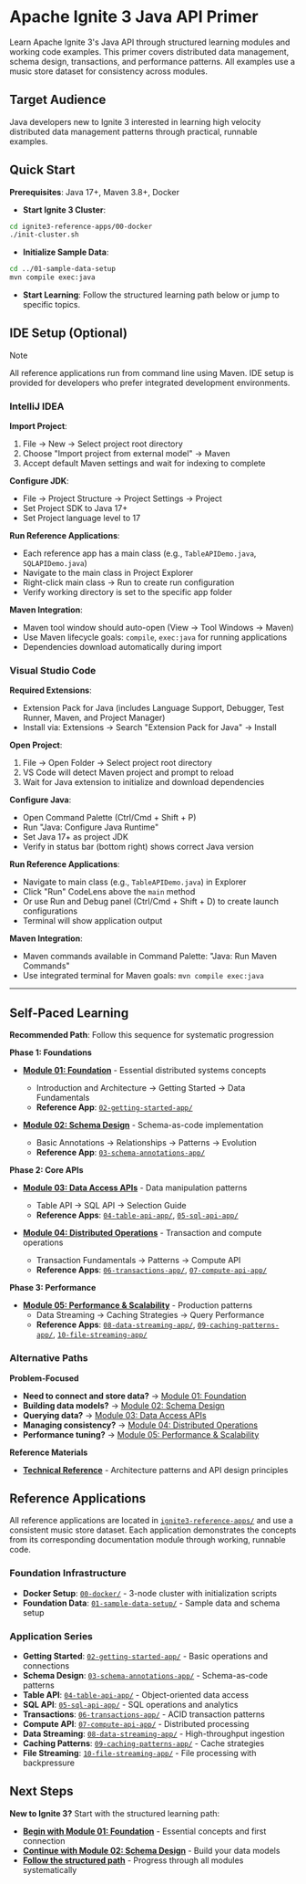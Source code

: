 # Apache Ignite 3 Java API Primer

Learn Apache Ignite 3's Java API through structured learning modules and working code examples. This primer covers distributed data management, schema design, transactions, and performance patterns. All examples use a music store dataset for consistency across modules.

## Target Audience

Java developers new to Ignite 3 interested in learning high velocity distributed data management patterns through practical, runnable examples.

## Quick Start

**Prerequisites**: Java 17+, Maven 3.8+, Docker

- **Start Ignite 3 Cluster**:

```bash
cd ignite3-reference-apps/00-docker
./init-cluster.sh
```

- **Initialize Sample Data**:

```bash
cd ../01-sample-data-setup
mvn compile exec:java
```

- **Start Learning**: Follow the structured learning path below or jump to specific topics.

## IDE Setup (Optional)

> [!NOTE]
> All reference applications run from command line using Maven. IDE setup is provided for developers who prefer integrated development environments.

### IntelliJ IDEA

**Import Project**:

1. File → New → Select project root directory
2. Choose "Import project from external model" → Maven
3. Accept default Maven settings and wait for indexing to complete

**Configure JDK**:

- File → Project Structure → Project Settings → Project
- Set Project SDK to Java 17+
- Set Project language level to 17

**Run Reference Applications**:

- Each reference app has a main class (e.g., `TableAPIDemo.java`, `SQLAPIDemo.java`)
- Navigate to the main class in Project Explorer
- Right-click main class → Run to create run configuration
- Verify working directory is set to the specific app folder

**Maven Integration**:

- Maven tool window should auto-open (View → Tool Windows → Maven)
- Use Maven lifecycle goals: `compile`, `exec:java` for running applications
- Dependencies download automatically during import

### Visual Studio Code

**Required Extensions**:

- Extension Pack for Java (includes Language Support, Debugger, Test Runner, Maven, and Project Manager)
- Install via: Extensions → Search "Extension Pack for Java" → Install

**Open Project**:

1. File → Open Folder → Select project root directory
2. VS Code will detect Maven project and prompt to reload
3. Wait for Java extension to initialize and download dependencies

**Configure Java**:

- Open Command Palette (Ctrl/Cmd + Shift + P)
- Run "Java: Configure Java Runtime"
- Set Java 17+ as project JDK
- Verify in status bar (bottom right) shows correct Java version

**Run Reference Applications**:

- Navigate to main class (e.g., `TableAPIDemo.java`) in Explorer
- Click "Run" CodeLens above the `main` method
- Or use Run and Debug panel (Ctrl/Cmd + Shift + D) to create launch configurations
- Terminal will show application output

**Maven Integration**:

- Maven commands available in Command Palette: "Java: Run Maven Commands"
- Use integrated terminal for Maven goals: `mvn compile exec:java`

---

## Self-Paced Learning

**Recommended Path**: Follow this sequence for systematic progression

**Phase 1: Foundations**

- **[Module 01: Foundation](./docs/01-foundation/)** - Essential distributed systems concepts
  - Introduction and Architecture → Getting Started → Data Fundamentals
  - **Reference App**: [`02-getting-started-app/`](./ignite3-reference-apps/02-getting-started-app/)

- **[Module 02: Schema Design](./docs/02-schema-design/)** - Schema-as-code implementation
  - Basic Annotations → Relationships → Patterns → Evolution
  - **Reference App**: [`03-schema-annotations-app/`](./ignite3-reference-apps/03-schema-annotations-app/)

**Phase 2: Core APIs**

- **[Module 03: Data Access APIs](./docs/03-data-access-apis/)** - Data manipulation patterns
  - Table API → SQL API → Selection Guide
  - **Reference Apps**: [`04-table-api-app/`](./ignite3-reference-apps/04-table-api-app/), [`05-sql-api-app/`](./ignite3-reference-apps/05-sql-api-app/)

- **[Module 04: Distributed Operations](./docs/04-distributed-operations/)** - Transaction and compute operations
  - Transaction Fundamentals → Patterns → Compute API
  - **Reference Apps**: [`06-transactions-app/`](./ignite3-reference-apps/06-transactions-app/), [`07-compute-api-app/`](./ignite3-reference-apps/07-compute-api-app/)

**Phase 3: Performance**

- **[Module 05: Performance & Scalability](./docs/05-performance-scalability/)** - Production patterns
  - Data Streaming → Caching Strategies → Query Performance
  - **Reference Apps**: [`08-data-streaming-app/`](./ignite3-reference-apps/08-data-streaming-app/), [`09-caching-patterns-app/`](./ignite3-reference-apps/09-caching-patterns-app/), [`10-file-streaming-app/`](./ignite3-reference-apps/10-file-streaming-app/)

### Alternative Paths

**Problem-Focused**

- **Need to connect and store data?** → [Module 01: Foundation](./docs/01-foundation/)
- **Building data models?** → [Module 02: Schema Design](./docs/02-schema-design/)
- **Querying data?** → [Module 03: Data Access APIs](./docs/03-data-access-apis/)
- **Managing consistency?** → [Module 04: Distributed Operations](./docs/04-distributed-operations/)
- **Performance tuning?** → [Module 05: Performance & Scalability](./docs/05-performance-scalability/)

**Reference Materials**

- **[Technical Reference](./docs/00-reference/)** - Architecture patterns and API design principles

## Reference Applications

All reference applications are located in [`ignite3-reference-apps/`](./ignite3-reference-apps/) and use a consistent music store dataset. Each application demonstrates the concepts from its corresponding documentation module through working, runnable code.

### Foundation Infrastructure

- **Docker Setup**: [`00-docker/`](./ignite3-reference-apps/00-docker/) - 3-node cluster with initialization scripts
- **Foundation Data**: [`01-sample-data-setup/`](./ignite3-reference-apps/01-sample-data-setup/) - Sample data and schema setup

### Application Series

- **Getting Started**: [`02-getting-started-app/`](./ignite3-reference-apps/02-getting-started-app/) - Basic operations and connections
- **Schema Design**: [`03-schema-annotations-app/`](./ignite3-reference-apps/03-schema-annotations-app/) - Schema-as-code patterns
- **Table API**: [`04-table-api-app/`](./ignite3-reference-apps/04-table-api-app/) - Object-oriented data access
- **SQL API**: [`05-sql-api-app/`](./ignite3-reference-apps/05-sql-api-app/) - SQL operations and analytics
- **Transactions**: [`06-transactions-app/`](./ignite3-reference-apps/06-transactions-app/) - ACID transaction patterns
- **Compute API**: [`07-compute-api-app/`](./ignite3-reference-apps/07-compute-api-app/) - Distributed processing
- **Data Streaming**: [`08-data-streaming-app/`](./ignite3-reference-apps/08-data-streaming-app/) - High-throughput ingestion
- **Caching Patterns**: [`09-caching-patterns-app/`](./ignite3-reference-apps/09-caching-patterns-app/) - Cache strategies
- **File Streaming**: [`10-file-streaming-app/`](./ignite3-reference-apps/10-file-streaming-app/) - File processing with backpressure

## Next Steps

**New to Ignite 3?** Start with the structured learning path:

- **[Begin with Module 01: Foundation](./docs/01-foundation/)** - Essential concepts and first connection
- **[Continue with Module 02: Schema Design](./docs/02-schema-design/)** - Build your data models
- **[Follow the structured path](./docs/README.md)** - Progress through all modules systematically
